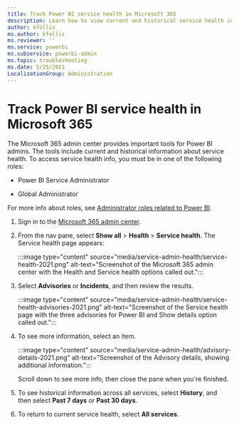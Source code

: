 ```yaml
---
title: Track Power BI service health in Microsoft 365
description: Learn how to view current and historical service health in the Microsoft 365 admin center.
author: kfollis
ms.author: kfollis
ms.reviewer: ''
ms.service: powerbi
ms.subservice: powerbi-admin
ms.topic: troubleshooting
ms.date: 5/25/2021
LocalizationGroup: Administration
---
```


# Track Power BI service health in Microsoft 365

The Microsoft 365 admin center provides important tools for Power BI admins. The tools include current and historical information about service health. To access service health info, you must be in one of the following roles:

* Power BI Service Administrator

* Global Administrator

For more info about roles, see [Administrator roles related to Power BI](service-admin-administering-power-bi-in-your-organization.md#administrator-roles-related-to-power-bi).

1. Sign in to the [Microsoft 365 admin center](https://portal.office.com/adminportal).

1. From the nav pane, select **Show all** > **Health** > **Service health**. The Service health page appears:

    :::image type="content" source="media/service-admin-health/service-health-2021.png" alt-text="Screenshot of the Microsoft 365 admin center with the Health and Service health options called out.":::

1. Select **Advisories** or **Incidents**, and then review the results.

    :::image type="content" source="media/service-admin-health/service-health-advisories-2021.png" alt-text="Screenshot of the Service health page with the three advisories for Power BI and Show details option called out.":::

1. To see more information, select an item.

    :::image type="content" source="media/service-admin-health/advisory-details-2021.png" alt-text="Screenshot of the Advisory details, showing additional information.":::

    Scroll down to see more info, then close the pane when you're finished.

1. To see historical information across all services, select  **History**, and then select **Past 7 days** or **Past 30 days**.

1. To return to current service health, select **All services**.
